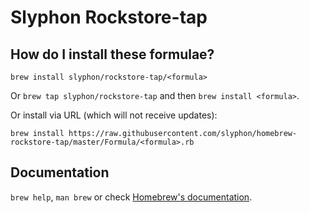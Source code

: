 # Slyphon Rockstore-tap

## How do I install these formulae?
`brew install slyphon/rockstore-tap/<formula>`

Or `brew tap slyphon/rockstore-tap` and then `brew install <formula>`.

Or install via URL (which will not receive updates):

```
brew install https://raw.githubusercontent.com/slyphon/homebrew-rockstore-tap/master/Formula/<formula>.rb
```

## Documentation
`brew help`, `man brew` or check [Homebrew's documentation](https://docs.brew.sh).
